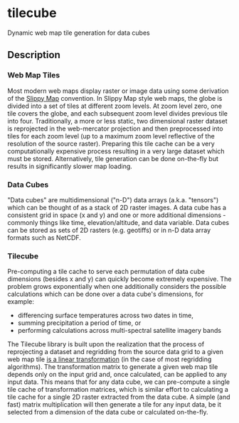 # tilecube

Dynamic web map tile generation for data cubes

## Description

### Web Map Tiles

Most modern web maps display raster or image data using some derivation of the
[Slippy Map](https://wiki.openstreetmap.org/wiki/Slippy_Map) convention. In Slippy Map style web maps, the globe is
divided into a set of tiles at different zoom levels. At zoom level zero, one tile covers the globe, and each subsequent
zoom level divides previous tile into four. Traditionally, a more or less static, two dimensional raster dataset is
reprojected in the web-mercator projection and then preprocessed into tiles for each zoom level (up to a maximum zoom
level reflective of the resolution of the source raster). Preparing this tile cache can be a very computationally
expensive process resulting in a very large dataset which must be stored. Alternatively, tile generation can be done
on-the-fly but results in significantly slower map loading.

### Data Cubes

"Data cubes" are multidimensional ("n-D") data arrays (a.k.a. "tensors") which can be thought of as a stack of 2D raster
images. A data cube has a consistent grid in space (x and y) and one or more additional dimensions - commonly things
like time, elevation/altitude, and data variable. Data cubes can be stored as sets of 2D rasters (e.g. geotiffs) or in
n-D data array formats such as NetCDF.

### Tilecube

Pre-computing a tile cache to serve each permutation of data cube dimensions (besides x and y) can quickly become
extremely expensive. The problem grows exponentially when one additionally considers the possible calculations which can
be done over a data cube's dimensions, for example:

- differencing surface temperatures across two dates in time,
- summing precipitation a period of time, or
- performing calculations across multi-spectral satellite imagery bands

The Tilecube library is built upon the realization that the process of reprojecting a dataset and regridding from the
source data grid to a given web map
tile [is a linear transformation](https://xesmf.readthedocs.io/en/latest/notebooks/Reuse_regridder.html#Why-applying-regridding-is-so-fast?)
(in the case of most regridding algorithms). The transformation matrix to generate a given web map tile depends only on
the input grid and, once calculated, can be applied to any input data. This means that for any data cube, we can
pre-compute a single tile cache of transformation matrices, which is similar effort to calculating a tile cache for a
single 2D raster extracted from the data cube. A simple (and fast) matrix multiplication will then generate a tile for
any input data, be it selected from a dimension of the data cube or calculated on-the-fly. 
